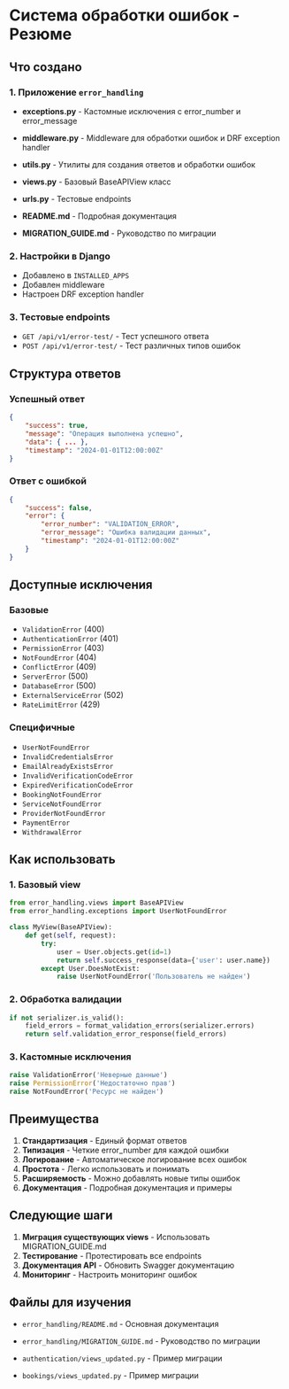 # Система обработки ошибок - Резюме

## Что создано

### 1. Приложение `error_handling`
- **exceptions.py** - Кастомные исключения с error_number и error_message
- **middleware.py** - Middleware для обработки ошибок и DRF exception handler
- **utils.py** - Утилиты для создания ответов и обработки ошибок
- **views.py** - Базовый BaseAPIView класс
- **urls.py** - Тестовые endpoints

- **README.md** - Подробная документация
- **MIGRATION_GUIDE.md** - Руководство по миграции

### 2. Настройки в Django
- Добавлено в `INSTALLED_APPS`
- Добавлен middleware
- Настроен DRF exception handler

### 3. Тестовые endpoints
- `GET /api/v1/error-test/` - Тест успешного ответа
- `POST /api/v1/error-test/` - Тест различных типов ошибок

## Структура ответов

### Успешный ответ
```json
{
    "success": true,
    "message": "Операция выполнена успешно",
    "data": { ... },
    "timestamp": "2024-01-01T12:00:00Z"
}
```

### Ответ с ошибкой
```json
{
    "success": false,
    "error": {
        "error_number": "VALIDATION_ERROR",
        "error_message": "Ошибка валидации данных",
        "timestamp": "2024-01-01T12:00:00Z"
    }
}
```

## Доступные исключения

### Базовые
- `ValidationError` (400)
- `AuthenticationError` (401)
- `PermissionError` (403)
- `NotFoundError` (404)
- `ConflictError` (409)
- `ServerError` (500)
- `DatabaseError` (500)
- `ExternalServiceError` (502)
- `RateLimitError` (429)

### Специфичные
- `UserNotFoundError`
- `InvalidCredentialsError`
- `EmailAlreadyExistsError`
- `InvalidVerificationCodeError`
- `ExpiredVerificationCodeError`
- `BookingNotFoundError`
- `ServiceNotFoundError`
- `ProviderNotFoundError`
- `PaymentError`
- `WithdrawalError`

## Как использовать

### 1. Базовый view
```python
from error_handling.views import BaseAPIView
from error_handling.exceptions import UserNotFoundError

class MyView(BaseAPIView):
    def get(self, request):
        try:
            user = User.objects.get(id=1)
            return self.success_response(data={'user': user.name})
        except User.DoesNotExist:
            raise UserNotFoundError('Пользователь не найден')
```

### 2. Обработка валидации
```python
if not serializer.is_valid():
    field_errors = format_validation_errors(serializer.errors)
    return self.validation_error_response(field_errors)
```

### 3. Кастомные исключения
```python
raise ValidationError('Неверные данные')
raise PermissionError('Недостаточно прав')
raise NotFoundError('Ресурс не найден')
```

## Преимущества

1. **Стандартизация** - Единый формат ответов
2. **Типизация** - Четкие error_number для каждой ошибки
3. **Логирование** - Автоматическое логирование всех ошибок
4. **Простота** - Легко использовать и понимать
5. **Расширяемость** - Можно добавлять новые типы ошибок
6. **Документация** - Подробная документация и примеры

## Следующие шаги

1. **Миграция существующих views** - Использовать MIGRATION_GUIDE.md
2. **Тестирование** - Протестировать все endpoints
3. **Документация API** - Обновить Swagger документацию
4. **Мониторинг** - Настроить мониторинг ошибок

## Файлы для изучения

- `error_handling/README.md` - Основная документация

- `error_handling/MIGRATION_GUIDE.md` - Руководство по миграции
- `authentication/views_updated.py` - Пример миграции
- `bookings/views_updated.py` - Пример миграции 